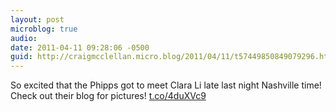```yaml
---
layout: post
microblog: true
audio: 
date: 2011-04-11 09:28:06 -0500
guid: http://craigmcclellan.micro.blog/2011/04/11/t57449850849079296.html
---
```

So excited that the Phipps got to meet Clara Li late last night Nashville time!  Check out their blog for pictures! [t.co/4duXVc9](http://t.co/4duXVc9)
